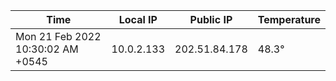| Time     | Local IP | Public IP | Temperature |
| ----------- | ----------- | ----------- | ----------- |
| Mon 21 Feb 2022 10:30:02 AM +0545      | 10.0.2.133     | 202.51.84.178  | 48.3° |
